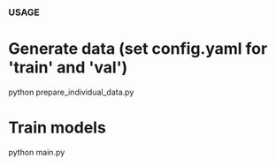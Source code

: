 ### USAGE

# Generate data (set config.yaml for 'train' and 'val')

   python prepare_individual_data.py

# Train models

   python main.py
